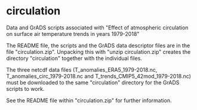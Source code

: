 # circulation
Data and GrADS scripts associated with "Effect of atmospheric circulation on surface air temperature trends in years 1979-2018"

The README file, the scripts and the GrADS data descriptor files are in the file "circulation.zip". Unpacking this with "unzip circulation.zip" creates the directory "circulation" together with the individual files.

The three netcdf data files (T_anomalies_ERA5_1979-2018.nc, T_anomalies_circ_1979-2018.nc and T_trends_CMIP5_42mod_1979-2018.nc) must be downloaded to the same "circulation" directory for the GrADS scripts to work.

See the README file within "circulation.zip" for further information.
